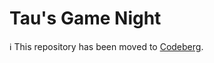 # Tau's Game Night

ℹ️  This repository has been moved to [Codeberg](https://codeberg.org/tautropfli/game-night).
